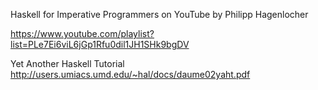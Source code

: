 Haskell for Imperative Programmers on YouTube by Philipp Hagenlocher

https://www.youtube.com/playlist?list=PLe7Ei6viL6jGp1Rfu0dil1JH1SHk9bgDV


Yet Another Haskell Tutorial
http://users.umiacs.umd.edu/~hal/docs/daume02yaht.pdf
